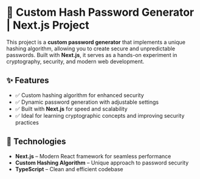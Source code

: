 # 🔐 Custom Hash Password Generator | Next.js Project  

This project is a **custom password generator** that implements a unique hashing algorithm, allowing you to create secure and unpredictable passwords. Built with **Next.js**, it serves as a hands-on experiment in cryptography, security, and modern web development.  

## ✨ Features  
- ✅ Custom hashing algorithm for enhanced security  
- ✅ Dynamic password generation with adjustable settings  
- ✅ Built with **Next.js** for speed and scalability  
- ✅ Ideal for learning cryptographic concepts and improving security practices  

## 🚀 Technologies  
- **Next.js** – Modern React framework for seamless performance  
- **Custom Hashing Algorithm** – Unique approach to password security  
- **TypeScript** – Clean and efficient codebase  
